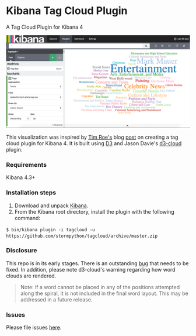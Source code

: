 # Kibana Tag Cloud Plugin
A Tag Cloud Plugin for Kibana 4

![Kibana Tag Cloud](tagcloud.png)

This visualization was inspired by [Tim Roe's](https://www.timroes.de/) blog [post](https://www.timroes.de/2015/12/06/writing-kibana-4-plugins-visualizations-using-data/) on creating a tag cloud plugin for Kibana 4. It is built using [D3](d3js.org) and Jason Davie's [d3-cloud](https://github.com/jasondavies/d3-cloud) plugin.

### Requirements
Kibana 4.3+

### Installation steps
1. Download and unpack [Kibana](https://www.elastic.co/downloads/kibana).
2. From the Kibana root directory, install the plugin with the following command:

```$ bin/kibana plugin -i tagcloud -u https://github.com/stormpython/tagcloud/archive/master.zip```

### Disclosure
This repo is in its early stages. There is an outstanding [bug](https://github.com/stormpython/kibana-tag-cloud-plugin/issues/1) that needs to be fixed. In addition, please note d3-cloud's warning regarding how word clouds are rendered.

>Note: if a word cannot be placed in any of the positions attempted along the spiral, it is not included in the final word layout. This may be addressed in a future release.

### Issues
Please file issues [here](https://github.com/stormpython/kibana-tag-cloud-plugin/issues).
